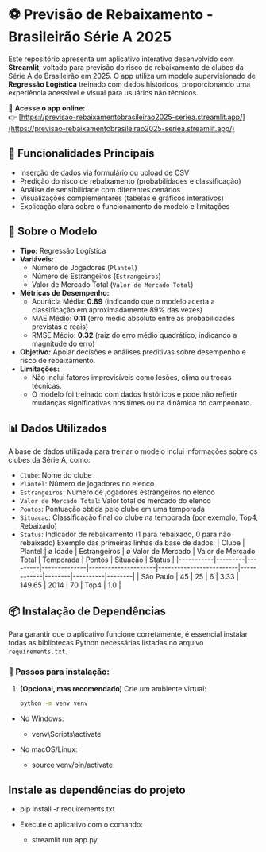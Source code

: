 # ⚽ Previsão de Rebaixamento - Brasileirão Série A 2025

Este repositório apresenta um aplicativo interativo desenvolvido com **Streamlit**, voltado para previsão do risco de rebaixamento de clubes da Série A do Brasileirão em 2025. O app utiliza um modelo supervisionado de **Regressão Logística** treinado com dados históricos, proporcionando uma experiência acessível e visual para usuários não técnicos.

🔗 **Acesse o app online:**  
👉 [https://previsao-rebaixamentobrasileirao2025-seriea.streamlit.app/](https://previsao-rebaixamentobrasileirao2025-seriea.streamlit.app/)

## 🧭 Funcionalidades Principais
- Inserção de dados via formulário ou upload de CSV
- Predição do risco de rebaixamento (probabilidades e classificação)
- Análise de sensibilidade com diferentes cenários
- Visualizações complementares (tabelas e gráficos interativos)
- Explicação clara sobre o funcionamento do modelo e limitações

## 🧠 Sobre o Modelo
- **Tipo:** Regressão Logística
- **Variáveis:**  
  - Número de Jogadores (`Plantel`)
  - Número de Estrangeiros (`Estrangeiros`)
  - Valor de Mercado Total (`Valor de Mercado Total`)
- **Métricas de Desempenho:**  
  - Acurácia Média: **0.89** (indicando que o modelo acerta a classificação em aproximadamente 89% das vezes)
  - MAE Médio: **0.11** (erro médio absoluto entre as probabilidades previstas e reais)
  - RMSE Médio: **0.32** (raiz do erro médio quadrático, indicando a magnitude do erro)
- **Objetivo:** Apoiar decisões e análises preditivas sobre desempenho e risco de rebaixamento.  
- **Limitações:** 
  - Não inclui fatores imprevisíveis como lesões, clima ou trocas técnicas.
  - O modelo foi treinado com dados históricos e pode não refletir mudanças significativas nos times ou na dinâmica do campeonato.

## 📊 Dados Utilizados
A base de dados utilizada para treinar o modelo inclui informações sobre os clubes da Série A, como:
- `Clube`: Nome do clube
- `Plantel`: Número de jogadores no elenco
- `Estrangeiros`: Número de jogadores estrangeiros no elenco
- `Valor de Mercado Total`: Valor total de mercado do elenco
- `Pontos`: Pontuação obtida pelo clube em uma temporada
- `Situacao`: Classificação final do clube na temporada (por exemplo, Top4, Rebaixado)
- `Status`: Indicador de rebaixamento (1 para rebaixado, 0 para não rebaixado)
Exemplo das primeiras linhas da base de dados:
| Clube     | Plantel | ø Idade | Estrangeiros | ø Valor de Mercado | Valor de Mercado Total | Temporada | Pontos | Situação | Status |
|-----------|---------|---------|--------------|---------------------|-------------------------|------------|--------|----------|--------|
| São Paulo | 45      | 25      | 6            | 3.33                | 149.65                  | 2014       | 70     | Top4     | 1.0    |


## 📦 Instalação de Dependências
Para garantir que o aplicativo funcione corretamente, é essencial instalar todas as bibliotecas Python necessárias listadas no arquivo `requirements.txt`.
### 🔧 Passos para instalação:
1. **(Opcional, mas recomendado)** Crie um ambiente virtual:
   ```bash
   python -m venv venv

- No Windows:
    - venv\Scripts\activate

- No macOS/Linux:
   - source venv/bin/activate
   
## Instale as dependências do projeto

- pip install -r requirements.txt

- Execute o aplicativo com o comando:
    - streamlit run app.py


